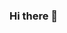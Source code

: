 ### Hi there 👋

<!--
**priscilafdias/priscilafdias** is a ✨ _special_ ✨ repository because its `README.md` (this file) appears on your GitHub profile.

I'm Priscila, female, latina, mother and IT student.
Here I make available all the projects made by me and study materials acquired in recent times. Feel welcome! Some information about me: 

- 🔭 I’m currently looking for a job in IT.
- 🌱 I’m currently learning Python, Node.JS, JavaScript, HTML and anything that can help me to increase my knowledge.
- 👯 I’m mother of two beautiful girls.
- 📫 How to reach me: Linkedin Profile https://www.linkedin.com/in/priscila-dias-pirani-6b3a70b8/
- 😄 Pronouns: She/ Her.
- ⚡ Fun fact: I'm Brazilian and speak Portuguese, not Spanish and Portuguese is a little different from the one spoken in Portugal. I understand a little Spanish anyway. Despite having Italian grandparents, and understanding a little, I don't speak it and I've been trying to learn more. I love arts and crafts, and music. I started a boot camp in early 2023 and ventured into this new area that I have fallen in love.
-->
